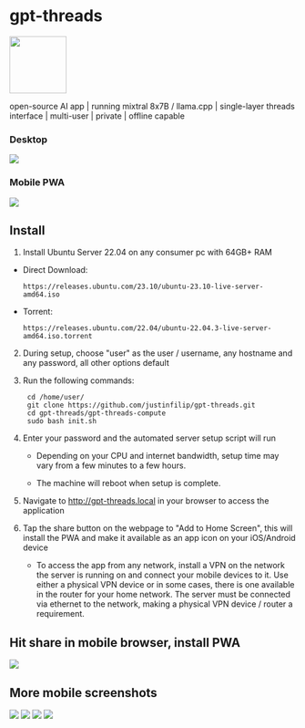 # gpt-threads

<img style="display: inline-block; width: 100px;" src="media/logo.png"><div style="display: inline-block; vertical-align: top;">open-source AI app | running mixtral 8x7B / llama.cpp | single-layer threads interface | multi-user | private | offline capable</div>

### Desktop
<img src="media/desktop.png">

### Mobile PWA
<img src="media/mobile_3.jpeg">

## Install

1) Install Ubuntu Server 22.04 on any consumer pc with 64GB+ RAM

 - Direct Download:

       https://releases.ubuntu.com/23.10/ubuntu-23.10-live-server-amd64.iso
    
 - Torrent:

       https://releases.ubuntu.com/22.04/ubuntu-22.04.3-live-server-amd64.iso.torrent

2) During setup, choose "user" as the user / username, any hostname and any password, all other options default

3) Run the following commands:

        cd /home/user/
        git clone https://github.com/justinfilip/gpt-threads.git
        cd gpt-threads/gpt-threads-compute
        sudo bash init.sh

4) Enter your password and the automated server setup script will run

    - Depending on your CPU and internet bandwidth, setup time may vary from a few minutes to a few hours.

    - The machine will reboot when setup is complete.

5) Navigate to http://gpt-threads.local in your browser to access the application

6) Tap the share button on the webpage to "Add to Home Screen", this will install the PWA and make it available as an app icon on your iOS/Android device

    - To access the app from any network, install a VPN on the network the server is running on and connect your mobile devices to it. Use either a physical VPN device or in some cases, there is one available in the router for your home network. The server must be connected via ethernet to the network, making a physical VPN device / router a requirement.

## Hit share in mobile browser, install PWA
<img src="media/mobile_5.jpeg">

## More mobile screenshots
<img src="media/mobile_1.jpeg">
<img src="media/mobile_2.jpeg">
<img src="media/mobile_3.jpeg">
<img src="media/mobile_4.jpeg">